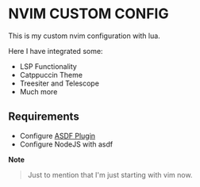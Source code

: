 # NVIM CUSTOM CONFIG

This is my custom nvim configuration with lua.

Here I have integrated some:
- LSP Functionality
- Catppuccin Theme
- Treesiter and Telescope
- Much more

## Requirements

- Configure [ASDF Plugin](https://asdf-vm.com/guide/getting-started.html)
- Configure NodeJS with asdf

**Note**
> Just to mention that I'm just starting with vim now.
